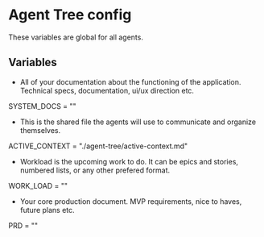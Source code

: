 # Agent Tree config

These variables are global for all agents.

## Variables

* All of your documentation about the functioning of the application. Technical specs, documentation, ui/ux direction etc.

SYSTEM_DOCS = ""

* This is the shared file the agents will use to communicate and organize themselves.

ACTIVE_CONTEXT = "./agent-tree/active-context.md"

* Workload is the upcoming work to do. It can be epics and stories, numbered lists, or any other prefered format.

WORK_LOAD = ""

* Your core production document. MVP requirements, nice to haves, future plans etc.

PRD = ""
